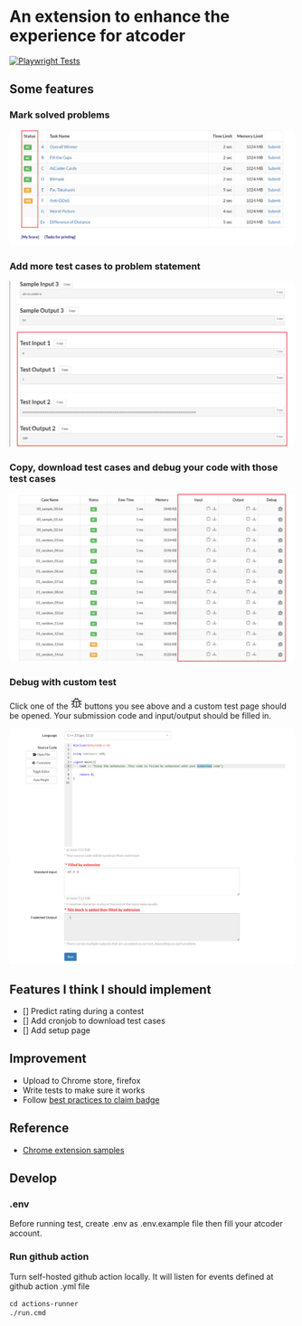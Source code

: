 # An extension to enhance the experience for atcoder

[![Playwright Tests](https://github.com/conlacda/useful-atcoder/actions/workflows/playwright.yml/badge.svg)](https://github.com/conlacda/useful-atcoder/actions/workflows/playwright.yml)

## Some features
### Mark solved problems
![mark-solved-problems.png](images/mark-solved-problems.png)

### Add more test cases to problem statement
![add-test-cases.png](images/add-test-cases.png)

### Copy, download test cases and debug your code with those test cases
![copy-download-debug.png](images/copy-download-debug.png)

### Debug with custom test
Click one of the <svg xmlns="http://www.w3.org/2000/svg" width="1.5em" height="1.5em" viewBox="0 0 32 32" id="debug-10" style="cursor: pointer;"><path fill="currentColor" d="m29.83 20l.34-2l-5.17-.85v-4.38l5.06-1.36l-.51-1.93l-4.83 1.29A9 9 0 0 0 20 5V2h-2v2.23a8.81 8.81 0 0 0-4 0V2h-2v3a9 9 0 0 0-4.71 5.82L2.46 9.48L2 11.41l5 1.36v4.38L1.84 18l.32 2L7 19.18a8.9 8.9 0 0 0 .82 3.57l-4.53 4.54l1.42 1.42l4.19-4.2a9 9 0 0 0 14.2 0l4.19 4.2l1.42-1.42l-4.54-4.54a8.9 8.9 0 0 0 .83-3.57ZM15 25.92A7 7 0 0 1 9 19v-6h6ZM9.29 11a7 7 0 0 1 13.42 0ZM23 19a7 7 0 0 1-6 6.92V13h6Z"></path></svg> buttons you see above and a custom test page should be opened. Your submission code and input/output should be filled in.

![custom-page-source-code.png](images/custom-page-source-code.png)
![custom-page-in-out.png](images/custom-page-in-out.png)

## Features I think I should implement
* [] Predict rating during a contest
* [] Add cronjob to download test cases
* [] Add setup page

## Improvement
* Upload to Chrome store, firefox
* Write tests to make sure it works
* Follow [best practices to claim badge](https://support.google.com/chrome_webstore/answer/1050673?hl=en&visit_id=638494791511429235-3837272215&p=cws_badges&rd=1#cws_badges&zippy=%2Cunderstand-chrome-web-store-badges)

## Reference
* [Chrome extension samples](https://github.com/GoogleChrome/chrome-extensions-samples/tree/main/api-samples/alarms)

## Develop
### .env
Before running test, create .env as .env.example file then fill your atcoder account.

### Run github action
Turn self-hosted github action locally. It will listen for events defined at github action .yml file
```shell
cd actions-runner
./run.cmd
```
